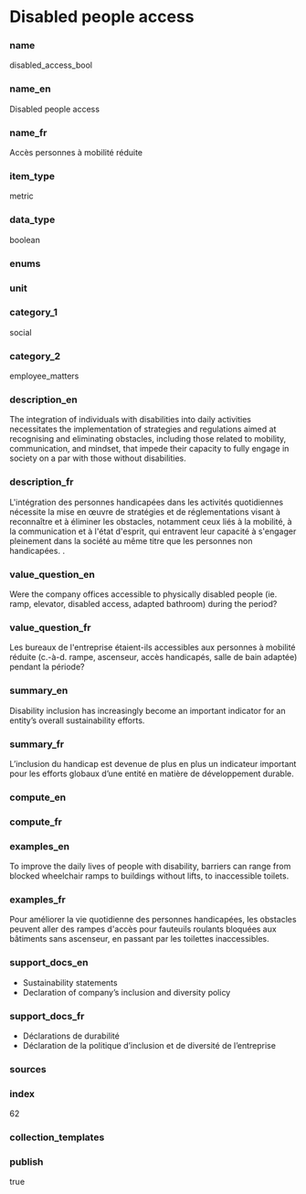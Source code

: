 # Disabled people access

### name

disabled_access_bool

### name_en

Disabled people access

### name_fr

Accès personnes à mobilité réduite

### item_type

metric

### data_type

boolean

### enums



### unit



### category_1

social

### category_2

employee_matters

### description_en

The integration of individuals with disabilities into daily activities necessitates the
implementation of strategies and regulations aimed at recognising and eliminating obstacles,
including those related to mobility, communication, and mindset, that impede their capacity to
fully engage in society on a par with those without disabilities.

### description_fr

L'intégration des personnes handicapées dans les activités quotidiennes nécessite la mise en œuvre
de stratégies et de réglementations visant à reconnaître et à éliminer les obstacles, notamment
ceux liés à la mobilité, à la communication et à l'état d'esprit, qui entravent leur capacité à
s'engager pleinement dans la société au même titre que les personnes non handicapées. .

### value_question_en


Were the company offices accessible to physically disabled people (ie. ramp,
elevator, disabled access, adapted bathroom) during the period?


### value_question_fr


Les bureaux de l'entreprise étaient-ils accessibles aux personnes à mobilité
réduite (c.-à-d. rampe, ascenseur, accès handicapés, salle de bain adaptée)
pendant la période?

### summary_en

Disability inclusion has increasingly become an important indicator for an entity’s overall
sustainability efforts.

### summary_fr

L’inclusion du handicap est devenue de plus en plus un indicateur important pour les efforts
globaux d’une entité en matière de développement durable.

### compute_en



### compute_fr



### examples_en

To improve the daily lives of people with disability, barriers can range from blocked wheelchair
ramps to buildings without lifts, to inaccessible toilets.

### examples_fr

Pour améliorer la vie quotidienne des personnes handicapées, les obstacles peuvent aller des
rampes d'accès pour fauteuils roulants bloquées aux bâtiments sans ascenseur, en passant par les
toilettes inaccessibles.

### support_docs_en

- Sustainability statements
- Declaration of company’s inclusion and diversity policy

### support_docs_fr

- Déclarations de durabilité
- Déclaration de la politique d’inclusion et de diversité de l’entreprise

### sources

### index

62

### collection_templates



### publish

true
